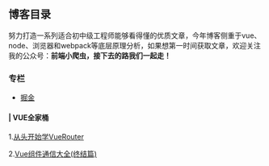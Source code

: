 ## 博客目录
努力打造一系列适合初中级工程师能够看得懂的优质文章，今年博客侧重于vue、node、浏览器和webpack等底层原理分析，如果想第一时间获取文章，欢迎关注我的公众号：**前端小爬虫，接下去的路我们一起走！**
### 专栏

* [掘金](https://juejin.im/user/593d1051128fe1006ae4dde8/posts)

#### | VUE全家桶
1.[从头开始学VueRouter](https://github.com/zhengjiaqing/blog/issues/8#issue-485640253)

2.[Vue组件通信大全(终结篇)](https://github.com/zhengjiaqing/blog/issues/10#issue-502394313)
